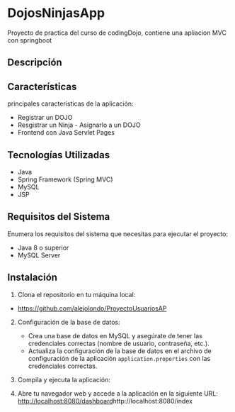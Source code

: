 # DojosNinjasApp


Proyecto de practica del curso de codingDojo, contiene una apliacion MVC con springboot

## Descripción



## Características

principales características de la aplicación:

- Registrar un DOJO
- Resgistrar un Ninja - Asignarlo a un DOJO
- Frontend con Java Servlet Pages


## Tecnologías Utilizadas

- Java
- Spring Framework (Spring MVC)
- MySQL
- JSP

## Requisitos del Sistema

Enumera los requisitos del sistema que necesitas para ejecutar el proyecto:

- Java 8 o superior
- MySQL Server
  

## Instalación

1. Clona el repositorio en tu máquina local:

- https://github.com/alejolondo/ProyectoUsuariosAP


2. Configuración de la base de datos:

   - Crea una base de datos en MySQL y asegúrate de tener las credenciales correctas (nombre de usuario, contraseña, etc.).
   - Actualiza la configuración de la base de datos en el archivo de configuración de la aplicación `application.properties` con las credenciales correctas.

3. Compila y ejecuta la aplicación:
  
4. Abre tu navegador web y accede a la aplicación en la siguiente URL:
 [  http://localhost:8080/dashboard](http://localhost:8080/index)http://localhost:8080/index
